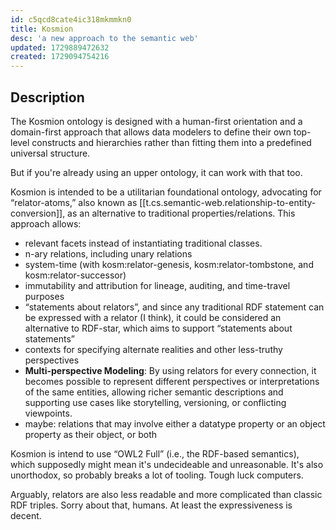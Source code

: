 ```yaml
---
id: c5qcd8cate4ic318mkmmkn0
title: Kosmion 
desc: 'a new approach to the semantic web'
updated: 1729889472632
created: 1729094754216
---
```


## Description

The Kosmion ontology is designed with a human-first orientation and a domain-first approach that allows data modelers to define their own top-level constructs and hierarchies rather than fitting them into a predefined universal structure. 

But if you're already using an upper ontology, it can work with that too.
      
Kosmion is intended to be a utilitarian foundational ontology, advocating for “relator-atoms,” also known as [[t.cs.semantic-web.relationship-to-entity-conversion]], as an alternative to traditional properties/relations. This approach allows:

- relevant facets instead of instantiating traditional classes.
- n-ary relations, including unary relations
- system-time (with kosm:relator-genesis, kosm:relator-tombstone, and kosm:relator-successor)
- immutability and attribution for lineage, auditing, and time-travel purposes
- “statements about relators”, and since any traditional RDF statement can be expressed with a relator (I think), it could be considered an alternative to RDF-star, which aims to support “statements about statements”
- contexts for specifying alternate realities and other less-truthy perspectives
- **Multi-perspective Modeling**: By using relators for every connection, it becomes possible to represent different perspectives or interpretations of the same entities, allowing richer semantic descriptions and supporting use cases like storytelling, versioning, or conflicting viewpoints.
- maybe: relations that may involve either a datatype property or an object property as their object, or both 

Kosmion is intend to use “OWL2 Full” (i.e., the RDF-based semantics), which supposedly might mean it's undecideable and unreasonable. It's also unorthodox, so probably breaks a lot of tooling. Tough luck computers.

Arguably, relators are also less readable and more complicated than classic RDF triples. Sorry about that, humans. At least the expressiveness is decent.
